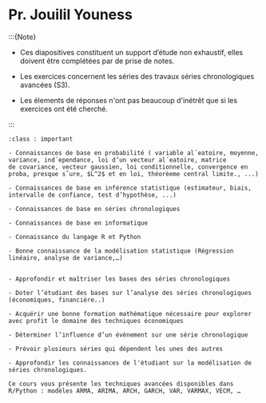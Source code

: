 # Pr. Jouilil Youness


:::{Note}
- Ces diapositives constituent un support d’étude non exhaustif, elles doivent être complétées par de prise de notes.

- Les exercices concernent les séries des travaux séries chronologiques avancées (S3). 

- Les élements de réponses n'ont pas beaucoup d'inétrêt que si les exercices ont été cherché. 

:::



```{admonition} Pré requis
:class : important

- Connaissances de base en probabilité ( variable al´eatoire, moyenne, variance, ind´ependance, loi d’un vecteur al´eatoire, matrice
de covariance, vecteur gaussien, loi conditionnelle, convergence en proba, presque sˆure, $L^2$ et en loi, théorèeme central limite., ...)

- Connaissances de base en inférence statistique (estimateur, biais, intervalle de confiance, test d’hypothèse, ...)

- Connaissances de base en séries chronologiques

- Connaissances de base en informatique

- Connaissance du langage R et Python

- Bonne connaissance de la modélisation statistique (Régression linéaire, analyse de variance,…)

```


```{admonition} OBJECTIFS DU MODULE

- Approfondir et maîtriser les bases des séries chronologiques 

- Doter l’étudiant des bases sur l’analyse des séries chronologiques (économiques, financière..)

- Acquérir une bonne formation mathématique nécessaire pour explorer avec profit le domaine des techniques économiques

- Déterminer l’influence d’un évènement sur une série chronologique

- Prévoir plusieurs séries qui dépendent les unes des autres

- Approfondir les connaissances de l'étudiant sur la modélisation de séries chronologiques. 

Ce cours vous présente les techniques avancées disponibles dans R/Python : modèles ARMA, ARIMA, ARCH, GARCH, VAR, VARMAX, VECM, …

```

```
```

